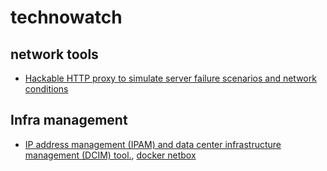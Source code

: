 # technowatch

## network tools

- [Hackable HTTP proxy to simulate server failure scenarios and network conditions](https://github.com/canalplus/toxy)

## Infra management
- [IP address management (IPAM) and data center infrastructure management (DCIM) tool.](https://github.com/digitalocean/netbox), [docker netbox](https://github.com/ninech/netbox-docker)
